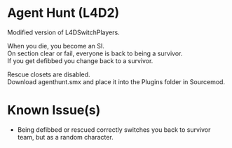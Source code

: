 # Agent Hunt (L4D2)
Modified version of L4DSwitchPlayers.

When you die, you become an SI.  
On section clear or fail, everyone is back to being a survivor.  
If you get defibbed you change back to a survivor.  

Rescue closets are disabled.  
Download agenthunt.smx and place it into the Plugins folder in Sourcemod.  

# Known Issue(s)
- Being defibbed or rescued correctly switches you back to survivor team, but as a random character.